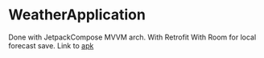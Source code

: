 # WeatherApplication
Done with JetpackCompose MVVM arch. 
With Retrofit 
With Room for local forecast save.
Link to  [apk](https://github.com/kocoukot/TestWeatherApplication/blob/2040fa37fbe0e49d138c54fb2559677fe25acac1/app/build/outputs/apk/debug/app-debug.apk)
